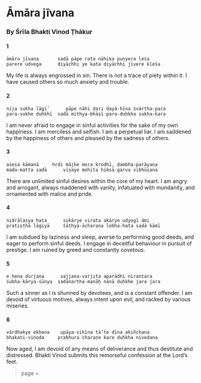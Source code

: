 # Āmāra jīvana

### By Śrīla Bhakti Vinod Ṭhākur

#### 1

    āmāra jīvana       sadā pāpe rata nāhika puṇyera leśa
    parere udvega      diyāchhi ye kata diyāchhi jīvere kleśa

My life is always engrossed in sin. There is not a trace of piety within it. I have caused others so much anxiety and trouble.

#### 2

    nija sukha lāgi’      pāpe nāhi ḍari dayā-hīna svārtha-para
    para-sukhe duḥkhī  sadā mithya-bhāṣī para-duḥkha sukha-kara

I am never afraid to engage in sinful activities for the sake of my own happiness. I am merciless and selfish. I am a perpetual liar. I am saddened by the happiness of others and pleased by the sadness of others.

#### 3

    aśeṣa kāmanā     hṛdi mājhe mora krodhī, dambha-parāyaṇa
    mada-matta sadā      viṣaye mohita hiṁsā-garva vibhūṣana

There are unlimited sinful desires within the core of my heart. I am angry and arrogant, always maddened with vanity, infatuated with mundanity, and ornamented with malice and pride.

#### 4

    nidrālasya hata      sukārye virata akārye udyogī āmi
    pratiṣṭhā lāgiyā     śāṭhya-ācharaṇa lobha-hata sadā kāmī

I am subdued by laziness and sleep, averse to performing good deeds, and eager to perform sinful deeds. I engage in deceitful behaviour in pursuit of prestige. I am ruined by greed and constantly covetous.

#### 5

    e hena durjana      sajjana-varjita aparādhi nirantara
    śubha-kārya-śūnya  sadānartha-manāḥ nānā duḥkhe jara jara

Such a sinner as I is shunned by devotees, and is a constant offender. I am devoid of virtuous motives, always intent upon evil, and racked by various miseries.

#### 6

    vārdhakye ekhana    upāya-vihīna tā’te dīna akiñchana
    bhakati-vinoda     prabhura charaṇe kare duḥkha nivedana

Now aged, I am devoid of any means of deliverance and thus destitute and distressed. Bhakti Vinod submits this remorseful confession at the Lord’s feet.


> page = 
